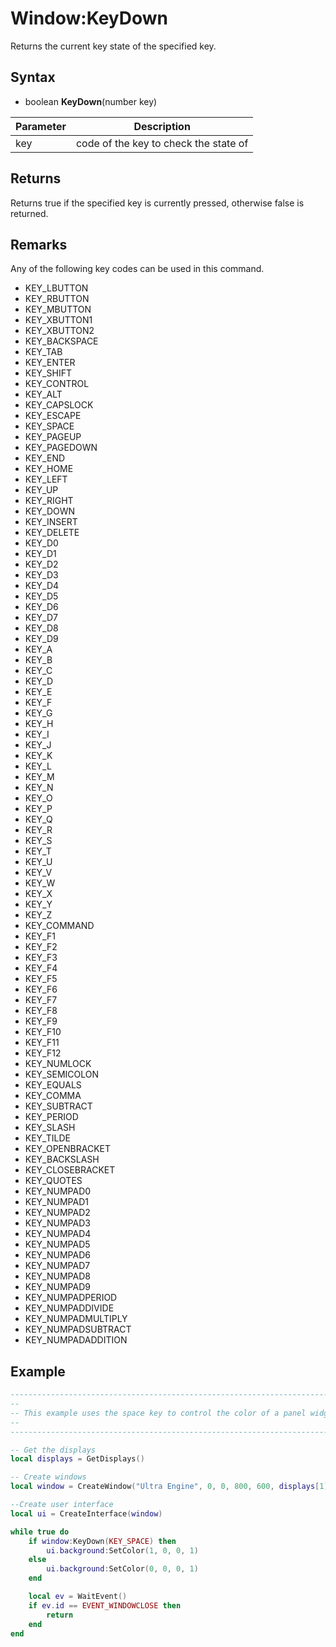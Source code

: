 # Window:KeyDown

Returns the current key state of the specified key.

## Syntax

- boolean **KeyDown**(number key)

| Parameter | Description |
|---|---|
| key | code of the key to check the state of |

## Returns

Returns true if the specified key is currently pressed, otherwise false is returned.

## Remarks

Any of the following key codes can be used in this command.

- KEY_LBUTTON
- KEY_RBUTTON
- KEY_MBUTTON
- KEY_XBUTTON1
- KEY_XBUTTON2
- KEY_BACKSPACE
- KEY_TAB
- KEY_ENTER
- KEY_SHIFT
- KEY_CONTROL
- KEY_ALT
- KEY_CAPSLOCK
- KEY_ESCAPE
- KEY_SPACE
- KEY_PAGEUP
- KEY_PAGEDOWN
- KEY_END
- KEY_HOME
- KEY_LEFT
- KEY_UP
- KEY_RIGHT
- KEY_DOWN
- KEY_INSERT
- KEY_DELETE
- KEY_D0
- KEY_D1
- KEY_D2
- KEY_D3
- KEY_D4
- KEY_D5
- KEY_D6
- KEY_D7
- KEY_D8
- KEY_D9
- KEY_A
- KEY_B
- KEY_C
- KEY_D
- KEY_E
- KEY_F
- KEY_G
- KEY_H
- KEY_I
- KEY_J
- KEY_K
- KEY_L
- KEY_M
- KEY_N
- KEY_O
- KEY_P
- KEY_Q
- KEY_R
- KEY_S
- KEY_T
- KEY_U
- KEY_V
- KEY_W
- KEY_X
- KEY_Y 
- KEY_Z
- KEY_COMMAND
- KEY_F1
- KEY_F2
- KEY_F3
- KEY_F4
- KEY_F5
- KEY_F6
- KEY_F7
- KEY_F8
- KEY_F9
- KEY_F10
- KEY_F11
- KEY_F12
- KEY_NUMLOCK
- KEY_SEMICOLON
- KEY_EQUALS
- KEY_COMMA
- KEY_SUBTRACT
- KEY_PERIOD
- KEY_SLASH
- KEY_TILDE
- KEY_OPENBRACKET
- KEY_BACKSLASH
- KEY_CLOSEBRACKET
- KEY_QUOTES
- KEY_NUMPAD0
- KEY_NUMPAD1
- KEY_NUMPAD2
- KEY_NUMPAD3
- KEY_NUMPAD4
- KEY_NUMPAD5
- KEY_NUMPAD6
- KEY_NUMPAD7
- KEY_NUMPAD8
- KEY_NUMPAD9
- KEY_NUMPADPERIOD
- KEY_NUMPADDIVIDE
- KEY_NUMPADMULTIPLY
- KEY_NUMPADSUBTRACT
- KEY_NUMPADADDITION

## Example

```lua
-------------------------------------------------------------------------------------------------
--
-- This example uses the space key to control the color of a panel widget.
--
-------------------------------------------------------------------------------------------------

-- Get the displays
local displays = GetDisplays()

-- Create windows
local window = CreateWindow("Ultra Engine", 0, 0, 800, 600, displays[1])

--Create user interface
local ui = CreateInterface(window)

while true do
    if window:KeyDown(KEY_SPACE) then
        ui.background:SetColor(1, 0, 0, 1)
    else
        ui.background:SetColor(0, 0, 0, 1)
    end

    local ev = WaitEvent()
    if ev.id == EVENT_WINDOWCLOSE then
        return
    end
end
```
